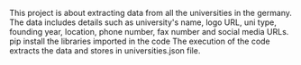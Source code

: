 This project is about extracting data from all the universities in the germany. The data includes details such as university's name, logo URL, uni type, founding year, location, phone number, fax number and social media URLs.
pip install the libraries imported in the code
The execution of the code extracts the data and stores in universities.json file.
